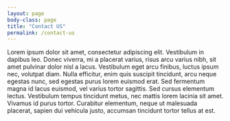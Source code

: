 ```yaml
---
layout: page
body-class: page
title: "Contact US"
permalink: /contact-us
---
```


Lorem ipsum dolor sit amet, consectetur adipiscing elit. Vestibulum in dapibus leo. Donec viverra, mi a placerat varius, risus arcu varius nibh, sit amet pulvinar dolor nisl a lacus. Vestibulum eget arcu finibus, luctus ipsum nec, volutpat diam. Nulla efficitur, enim quis suscipit tincidunt, arcu neque egestas nunc, sed egestas purus lorem euismod erat. Sed fermentum magna id lacus euismod, vel varius tortor sagittis. Sed cursus elementum lectus. Vestibulum tempus tincidunt metus, nec mattis lorem lacinia sit amet. Vivamus id purus tortor. Curabitur elementum, neque ut malesuada placerat, sapien dui vehicula justo, accumsan tincidunt tortor tellus at est. 
